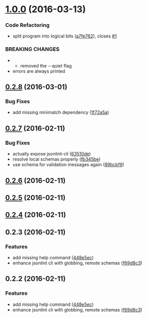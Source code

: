 <a name="1.0.0"></a>
# [1.0.0](https://github.com/marionebl/jsonlint-cli/compare/v0.2.8...v1.0.0) (2016-03-13)


### Code Refactoring

* split program into logical bits ([a7fe762](https://github.com/marionebl/jsonlint-cli/commit/a7fe762)), closes [#1](https://github.com/marionebl/jsonlint-cli/issues/1)


### BREAKING CHANGES

* *   removed the --quiet flag
*   errors are always printed



<a name="0.2.8"></a>
## [0.2.8](https://github.com/marionebl/jsonlint-cli/compare/v0.2.7...v0.2.8) (2016-03-01)


### Bug Fixes

* add missing minimatch dependency ([1f72a5a](https://github.com/marionebl/jsonlint-cli/commit/1f72a5a))



<a name="0.2.7"></a>
## [0.2.7](https://github.com/marionebl/jsonlint-cli/compare/v0.2.6...v0.2.7) (2016-02-11)


### Bug Fixes

* actually expose jsonlint-cli ([63510de](https://github.com/marionebl/jsonlint-cli/commit/63510de))
* resolve local schemas properly ([fb345be](https://github.com/marionebl/jsonlint-cli/commit/fb345be))
* use schema for validation messages again ([89bcbf9](https://github.com/marionebl/jsonlint-cli/commit/89bcbf9))



<a name="0.2.6"></a>
## [0.2.6](https://github.com/marionebl/jsonlint-cli/compare/v0.2.5...v0.2.6) (2016-02-11)




<a name="0.2.5"></a>
## [0.2.5](https://github.com/marionebl/jsonlint-cli/compare/v0.2.4...v0.2.5) (2016-02-11)




<a name="0.2.4"></a>
## [0.2.4](https://github.com/marionebl/jsonlint-cli/compare/v0.2.3...v0.2.4) (2016-02-11)




<a name="0.2.3"></a>
## 0.2.3 (2016-02-11)


### Features

* add missing help command ([448e5ec](https://github.com/marionebl/jsonlint-cli/commit/448e5ec))
* enhance jsonlint cli with globbing, remote schemas ([f69d8c3](https://github.com/marionebl/jsonlint-cli/commit/f69d8c3))



<a name="0.2.2"></a>
## 0.2.2 (2016-02-11)


### Features

* add missing help command ([448e5ec](https://github.com/marionebl/jsonlint-cli/commit/448e5ec))
* enhance jsonlint cli with globbing, remote schemas ([f69d8c3](https://github.com/marionebl/jsonlint-cli/commit/f69d8c3))



